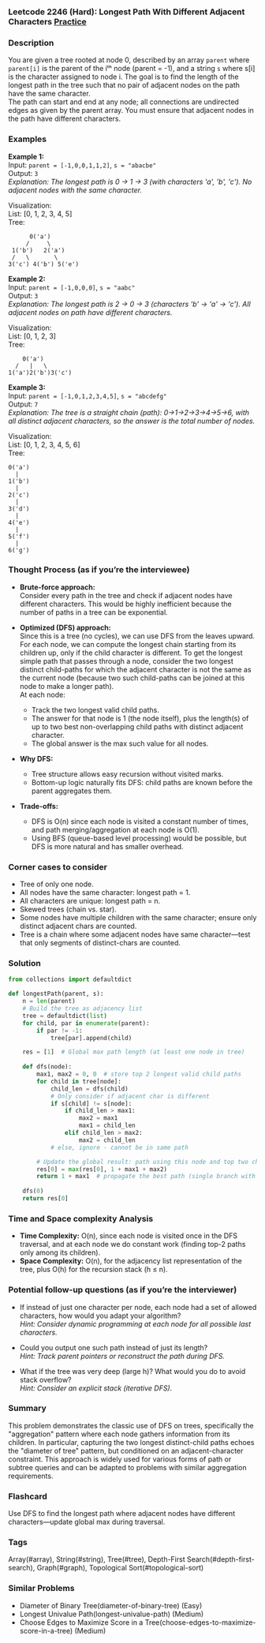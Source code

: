 ### Leetcode 2246 (Hard): Longest Path With Different Adjacent Characters [Practice](https://leetcode.com/problems/longest-path-with-different-adjacent-characters)

### Description  
You are given a tree rooted at node 0, described by an array `parent` where `parent[i]` is the parent of the iᵗʰ node (parent = -1), and a string `s` where s[i] is the character assigned to node i. The goal is to find the length of the longest path in the tree such that no pair of adjacent nodes on the path have the same character.  
The path can start and end at any node; all connections are undirected edges as given by the parent array. You must ensure that adjacent nodes in the path have different characters.

### Examples  

**Example 1:**  
Input: `parent = [-1,0,0,1,1,2]`, `s = "abacbe"`  
Output: `3`  
*Explanation: The longest path is 0 → 1 → 3 (with characters 'a', 'b', 'c'). No adjacent nodes with the same character.*

Visualization:  
List: [0, 1, 2, 3, 4, 5]  
Tree:
```
      0('a')
     /     \
 1('b')   2('a')
 /   \       \
3('c') 4('b') 5('e')
```

**Example 2:**  
Input: `parent = [-1,0,0,0]`, `s = "aabc"`  
Output: `3`  
*Explanation: The longest path is 2 → 0 → 3 (characters 'b' → 'a' → 'c'). All adjacent nodes on path have different characters.*

Visualization:  
List: [0, 1, 2, 3]  
Tree:
```
    0('a')
  /   |   \
1('a')2('b')3('c')
```

**Example 3:**  
Input: `parent = [-1,0,1,2,3,4,5]`, `s = "abcdefg"`  
Output: `7`  
*Explanation: The tree is a straight chain (path): 0→1→2→3→4→5→6, with all distinct adjacent characters, so the answer is the total number of nodes.*

Visualization:  
List: [0, 1, 2, 3, 4, 5, 6]  
Tree:
```
0('a')
  |
1('b')
  |
2('c')
  |
3('d')
  |
4('e')
  |
5('f')
  |
6('g')
```

### Thought Process (as if you’re the interviewee)  
- **Brute-force approach:**  
  Consider every path in the tree and check if adjacent nodes have different characters. This would be highly inefficient because the number of paths in a tree can be exponential.

- **Optimized (DFS) approach:**  
  Since this is a tree (no cycles), we can use DFS from the leaves upward. For each node, we can compute the longest chain starting from its children up, only if the child character is different. To get the longest simple path that passes through a node, consider the two longest distinct child-paths for which the adjacent character is not the same as the current node (because two such child-paths can be joined at this node to make a longer path).  
  At each node:
  - Track the two longest valid child paths.
  - The answer for that node is 1 (the node itself), plus the length(s) of up to two best non-overlapping child paths with distinct adjacent character.
  - The global answer is the max such value for all nodes.

- **Why DFS:**  
  - Tree structure allows easy recursion without visited marks.
  - Bottom-up logic naturally fits DFS: child paths are known before the parent aggregates them.

- **Trade-offs:**  
  - DFS is O(n) since each node is visited a constant number of times, and path merging/aggregation at each node is O(1).  
  - Using BFS (queue-based level processing) would be possible, but DFS is more natural and has smaller overhead.

### Corner cases to consider  
- Tree of only one node.
- All nodes have the same character: longest path = 1.
- All characters are unique: longest path = n.
- Skewed trees (chain vs. star).
- Some nodes have multiple children with the same character; ensure only distinct adjacent chars are counted.
- Tree is a chain where some adjacent nodes have same character—test that only segments of distinct-chars are counted.

### Solution

```python
from collections import defaultdict

def longestPath(parent, s):
    n = len(parent)
    # Build the tree as adjacency list
    tree = defaultdict(list)
    for child, par in enumerate(parent):
        if par != -1:
            tree[par].append(child)

    res = [1]  # Global max path length (at least one node in tree)
    
    def dfs(node):
        max1, max2 = 0, 0  # store top 2 longest valid child paths
        for child in tree[node]:
            child_len = dfs(child)
            # Only consider if adjacent char is different
            if s[child] != s[node]:
                if child_len > max1:
                    max2 = max1
                    max1 = child_len
                elif child_len > max2:
                    max2 = child_len
            # else, ignore - cannot be in same path

        # Update the global result: path using this node and top two child paths
        res[0] = max(res[0], 1 + max1 + max2)
        return 1 + max1  # propagate the best path (single branch with node at root)
    
    dfs(0)
    return res[0]
```

### Time and Space complexity Analysis  

- **Time Complexity:** O(n), since each node is visited once in the DFS traversal, and at each node we do constant work (finding top-2 paths only among its children).
- **Space Complexity:** O(n), for the adjacency list representation of the tree, plus O(h) for the recursion stack (h ≤ n).

### Potential follow-up questions (as if you’re the interviewer)  

- If instead of just one character per node, each node had a set of allowed characters, how would you adapt your algorithm?  
  *Hint: Consider dynamic programming at each node for all possible last characters.*

- Could you output one such path instead of just its length?  
  *Hint: Track parent pointers or reconstruct the path during DFS.*

- What if the tree was very deep (large h)? What would you do to avoid stack overflow?  
  *Hint: Consider an explicit stack (iterative DFS).*

### Summary
This problem demonstrates the classic use of DFS on trees, specifically the "aggregation" pattern where each node gathers information from its children. In particular, capturing the two longest distinct-child paths echoes the "diameter of tree" pattern, but conditioned on an adjacent-character constraint. This approach is widely used for various forms of path or subtree queries and can be adapted to problems with similar aggregation requirements.


### Flashcard
Use DFS to find the longest path where adjacent nodes have different characters—update global max during traversal.

### Tags
Array(#array), String(#string), Tree(#tree), Depth-First Search(#depth-first-search), Graph(#graph), Topological Sort(#topological-sort)

### Similar Problems
- Diameter of Binary Tree(diameter-of-binary-tree) (Easy)
- Longest Univalue Path(longest-univalue-path) (Medium)
- Choose Edges to Maximize Score in a Tree(choose-edges-to-maximize-score-in-a-tree) (Medium)